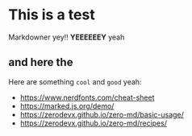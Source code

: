 # This is a test
Markdowner yey!! **YEEEEEEY** yeah

## and here the
Here are something `cool` and `good` yeah:
- https://www.nerdfonts.com/cheat-sheet
- https://marked.js.org/demo/
- https://zerodevx.github.io/zero-md/basic-usage/
- https://zerodevx.github.io/zero-md/recipes/